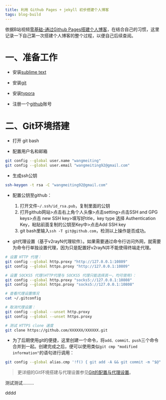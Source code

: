 ```yaml
---
title: 利用 Github Pages + jekyll 初步搭建个人博客
tags: blog-build
---
```


依据B站视频[零基础-通过Github Pages搭建个人博客](https://www.bilibili.com/video/BV1Xh411b7wh?p=1&vd_source=920ae7c6d6e4b25e0c4f5f62b465f99e)，在结合自己的习惯，这里记录一下自己第一次搭建个人博客的整个过程，以便自己后续查阅。




# 一、准备工作

- 安装[sublime text](https://www.sublimetext.com/)

- 安装[git](https://git-scm.com/)

- 安装[typora](https://typora.io/)

- 注册一个[github](https://github.com/)账号



# 二、Git环境搭建

- 打开 git bash

- 配置用户名和邮箱

```sh
git config --global user.name "wangmeiting"
git config --global user.email "wangmeiting92@gmail.com"
```

- 生成ssh公钥

```sh
ssh-keygen -t rsa -C "wangmeiting92@gmail.com"
```

- 配置公钥至github：
  1. 打开文件`~/.ssh/id_rsa.pub`，复制里面的公钥
  2. 打开github网站>点击右上角个人头像>点击setting>点击SSH and GPG keys>点击 new SSH key>填写好title，key type 选择 Authentication Key，粘贴前面复制的公钥至Key中>点击Add SSH key
  3. git bash里输入`ssh -T git@github.com`，检测以上操作是否成功。

- git代理设置（基于v2rayN代理软件）。如果需要通过命令行访问外网，就需要为命令行单独设置代理，因为只是配置好v2rayN并不能使得终端走代理。

```sh
# 设置 HTTP 代理：
git config --global http.proxy "http://127.0.0.1:10809"
git config --global https.proxy "http://127.0.0.1:10809"

# 设置 SOCKS5 代理(HTTP代理与 SOCKS5 代理只能选择其一，均可使用)：
git config --global http.proxy "socks5://127.0.0.1:10808"
git config --global https.proxy "socks5://127.0.0.1:10808"

# 查看代理设置情况
cat ~/.gitconfig

# 取消代理设置：
git config --global --unset http.proxy
git config --global --unset https.proxy

# 测试 HTTPS clone 速度
git clone https://github.com/XXXXXX/XXXXXX.git
```

- 为了后期使用git的便捷，这里创建一个命令，将`add、commit、push`三个命令合并到一起。创建完成之后，便可以使用类似`git cmp "modified information"`的语句进行调用：

```sh
git config --global alias.cmp '!f() { git add -A && git commit -m "$@" && git push; }; f'
```

> 更详细的Git环境搭建与代理设置参见[Git的配置与代理设置](https://meiting-wang.github.io/2023/08/04/git%E7%9A%84%E9%85%8D%E7%BD%AE%E4%B8%8E%E4%BB%A3%E7%90%86%E8%AE%BE%E7%BD%AE.md.html)。



测试测试.........

dddd





















































